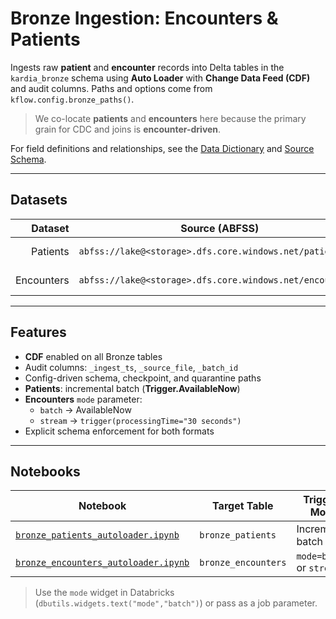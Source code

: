 # Bronze Ingestion: Encounters & Patients

Ingests raw **patient** and **encounter** records into Delta tables in the
`kardia_bronze` schema using **Auto Loader** with **Change Data Feed (CDF)**
and audit columns. Paths and options come from `kflow.config.bronze_paths()`.

> We co-locate **patients** and **encounters** here because the primary grain for CDC and joins is **encounter-driven**.

For field definitions and relationships, see the
[Data Dictionary](../../../docs/data_dictionary.md) and [Source Schema](../../../docs/source_schema.md).

---

## Datasets

| Dataset    | Source (ABFSS)                                              | Format | Loader       | Bronze Table                        |
|-----------:|--------------------------------------------------------------|--------|--------------|-------------------------------------|
| Patients   | `abfss://lake@<storage>.dfs.core.windows.net/patients/`     | CSV    | Auto Loader  | `kardia_bronze.bronze_patients`     |
| Encounters | `abfss://lake@<storage>.dfs.core.windows.net/encounters/`   | Avro   | Auto Loader  | `kardia_bronze.bronze_encounters`   |

---

## Features

- **CDF** enabled on all Bronze tables  
- Audit columns: `_ingest_ts`, `_source_file`, `_batch_id`  
- Config-driven schema, checkpoint, and quarantine paths  
- **Patients**: incremental batch (**Trigger.AvailableNow**)  
- **Encounters** `mode` parameter:
  - `batch` → AvailableNow
  - `stream` → `trigger(processingTime="30 seconds")`
- Explicit schema enforcement for both formats

---

## Notebooks

| Notebook                                   | Target Table        | Trigger / Mode         |
|--------------------------------------------|---------------------|------------------------|
| [`bronze_patients_autoloader.ipynb`](./bronze_patients_autoloader.ipynb)     | `bronze_patients`   | Incremental batch      |
| [`bronze_encounters_autoloader.ipynb`](./bronze_encounters_autoloader.ipynb) | `bronze_encounters` | `mode=batch` or `stream` |

> Use the `mode` widget in Databricks (`dbutils.widgets.text("mode","batch")`) or pass as a job parameter.